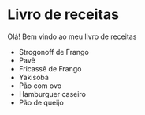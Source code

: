 # Livro de receitas

Olá! Bem vindo ao meu livro de receitas

- Strogonoff de Frango
- Pavê
- Fricassê de Frango
- Yakisoba
- Pão com ovo
- Hamburguer caseiro
- Pão de queijo
